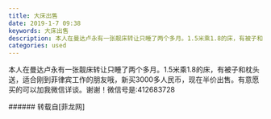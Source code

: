 ```yaml
---
title: 大床出售
date: 2019-1-7 09:38
keywords: 大床出售
description: 本人在曼达卢永有一张靓床转让只睡了两个多月。1.5米乘1.8的床，有被子和枕头送，适合刚到菲律宾工作的朋友哦，新买3000多人民币，现在半价出售。有意愿买的可以加我微信详谈。谢谢！微信号是:412683728
categories: used
---
```

<td class="t_f" id="postmessage_2629414">

本人在曼达卢永有一张靓床转让只睡了两个多月。1.5米乘1.8的床，有被子和枕头送，适合刚到菲律宾工作的朋友哦，新买3000多人民币，现在半价出售。有意愿买的可以加我微信详谈。谢谢！微信号是:412683728<br/>
</td>
###### 转载自[菲龙网]